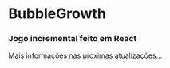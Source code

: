 # BubbleGrowth

### Jogo incremental feito em React

Mais informações nas proximas atualizações...


